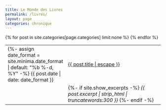 ```yaml
---
title: Le Monde des Livres
permalink: /livres/
layout: page
categories: chronique
---
```



  <table style="width:100%;border:none;">
  {% for post in site.categories[page.categories] limit:none %}
    <tr>
      <td style="width:15%;border:none;">
      {%- assign date_format = site.minima.date_format | default: "%b %-d, %Y" -%}
      <span>{{ post.date | date: date_format }}</span>
      </td>
      <td style="border:none;">
        <a href="{{ post.url | relative_url }}">
          {{ post.title | escape }}
        </a>
      </td>
    </tr>
    <tr>
      <td style="width:15%;border:none;">
      </td>
      <td style="border:none;">
      {%- if site.show_excerpts -%}
        <i>{{ post.excerpt | strip_html | truncatewords:300 }}</i>
      {%- endif -%}
      </td>
    </tr>
    {% endfor %}
  </table>
<br>
